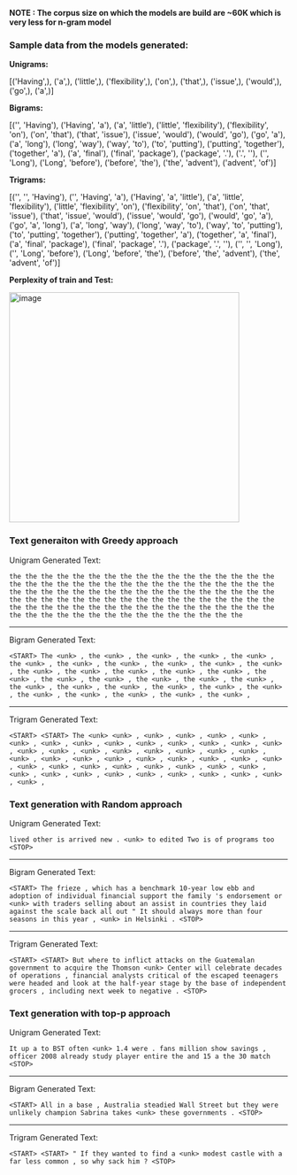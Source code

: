 **NOTE : The corpus size on which the models are build are ~60K which is very less for n-gram model**

### Sample data from the models generated:

**Unigrams:**

[('Having',), ('a',), ('little',), ('flexibility',), ('on',), ('that',), ('issue',), ('would',), ('go',), ('a',)]

**Bigrams:**

[('<START>', 'Having'), ('Having', 'a'), ('a', 'little'), ('little', 'flexibility'), ('flexibility', 'on'), ('on', 'that'), ('that', 'issue'), ('issue', 'would'), ('would', 'go'), ('go', 'a'), ('a', 'long'), ('long', 'way'), ('way', 'to'), ('to', 'putting'), ('putting', 'together'), ('together', 'a'), ('a', 'final'), ('final', 'package'), ('package', '.'), ('.', '<STOP>'), ('<START>', 'Long'), ('Long', 'before'), ('before', 'the'), ('the', 'advent'), ('advent', 'of')]

**Trigrams:**

[('<START>', '<START>', 'Having'), ('<START>', 'Having', 'a'), ('Having', 'a', 'little'), ('a', 'little', 'flexibility'), ('little', 'flexibility', 'on'), ('flexibility', 'on', 'that'), ('on', 'that', 'issue'), ('that', 'issue', 'would'), ('issue', 'would', 'go'), ('would', 'go', 'a'), ('go', 'a', 'long'), ('a', 'long', 'way'), ('long', 'way', 'to'), ('way', 'to', 'putting'), ('to', 'putting', 'together'), ('putting', 'together', 'a'), ('together', 'a', 'final'), ('a', 'final', 'package'), ('final', 'package', '.'), ('package', '.', '<STOP>'), ('<START>', '<START>', 'Long'), ('<START>', 'Long', 'before'), ('Long', 'before', 'the'), ('before', 'the', 'advent'), ('the', 'advent', 'of')]


**Perplexity of train and Test:**

<img width="416" alt="image" src="https://github.com/user-attachments/assets/0579b7c2-5d7e-4ba0-a30a-4f5728ce5df6">


### Text generaiton with Greedy approach

Unigram Generated Text:

 `the the the the the the the the the the the the the the the the the the the the the the the the the the the the the the the the the the the the the the the the the the the the the the the the the the the the the the the the the the the the the the the the the the the the the the the the the the the the the the the the the the the the the the the the the the the the the the the the the the the the`
 
-------------------------
Bigram Generated Text:

 `<START> The <unk> , the <unk> , the <unk> , the <unk> , the <unk> , the <unk> , the <unk> , the <unk> , the <unk> , the <unk> , the <unk> , the <unk> , the <unk> , the <unk> , the <unk> , the <unk> , the <unk> , the <unk> , the <unk> , the <unk> , the <unk> , the <unk> , the <unk> , the <unk> , the <unk> , the <unk> , the <unk> , the <unk> , the <unk> , the <unk> , the <unk> , the <unk> , the <unk> ,`
 
-------------------------
Trigram Generated Text:

 `<START> <START> The <unk> <unk> , <unk> , <unk> , <unk> , <unk> , <unk> , <unk> , <unk> , <unk> , <unk> , <unk> , <unk> , <unk> , <unk> , <unk> , <unk> , <unk> , <unk> , <unk> , <unk> , <unk> , <unk> , <unk> , <unk> , <unk> , <unk> , <unk> , <unk> , <unk> , <unk> , <unk> , <unk> , <unk> , <unk> , <unk> , <unk> , <unk> , <unk> , <unk> , <unk> , <unk> , <unk> , <unk> , <unk> , <unk> , <unk> , <unk> , <unk> , <unk> ,`

 ### Text generation with Random approach

Unigram Generated Text:

 `lived other is arrived new . <unk> to edited Two is of programs too <STOP>`
 
-------------------------
Bigram Generated Text:

 `<START> The frieze , which has a benchmark 10-year low ebb and adoption of individual financial support the family 's endorsement or <unk> with traders selling about an assist in countries they laid against the scale back all out " It should always more than four seasons in this year , <unk> in Helsinki . <STOP>`
 
-------------------------
Trigram Generated Text:

 `<START> <START> But where to inflict attacks on the Guatemalan government to acquire the Thomson <unk> Center will celebrate decades of operations , financial analysts critical of the escaped teenagers were headed and look at the half-year stage by the base of independent grocers , including next week to negative . <STOP>`

 ### Text generation with top-p approach

Unigram Generated Text:

 `It up a to BST often <unk> 1.4 were . fans million show savings , officer 2008 already study player entire the and 15 a the 30 match <STOP>`
 
-------------------------
Bigram Generated Text:

 `<START> All in a base , Australia steadied Wall Street but they were unlikely champion Sabrina takes <unk> these governments . <STOP>`
 
-------------------------
Trigram Generated Text:

 `<START> <START> " If they wanted to find a <unk> modest castle with a far less common , so why sack him ? <STOP>`
